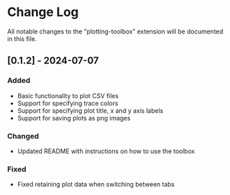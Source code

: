 # Change Log

All notable changes to the "plotting-toolbox" extension will be documented in this file.

## [0.1.2] - 2024-07-07

### Added

-   Basic functionality to plot CSV files
-   Support for specifying trace colors
-   Support for specifying plot title, x and y axis labels
-   Support for saving plots as png images

### Changed

-   Updated README with instructions on how to use the toolbox

### Fixed

-   Fixed retaining plot data when switching between tabs

